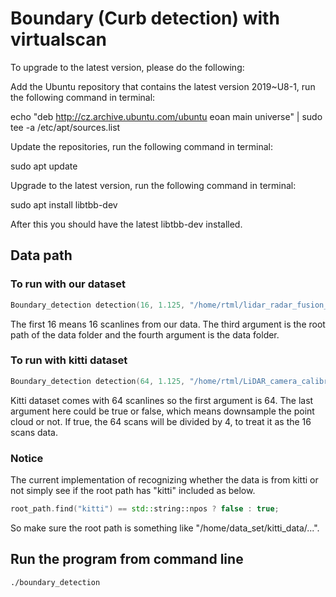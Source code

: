 # Boundary (Curb detection) with virtualscan

To upgrade to the latest version, please do the following:

Add the Ubuntu repository that contains the latest version 2019~U8-1, run the following command in terminal:

echo "deb http://cz.archive.ubuntu.com/ubuntu eoan main universe" | sudo tee -a  /etc/apt/sources.list

Update the repositories, run the following command in terminal:

sudo apt update

Upgrade to the latest version, run the following command in terminal:

sudo apt install libtbb-dev

After this you should have the latest libtbb-dev installed.


## Data path

### To run with our dataset
```cpp
Boundary_detection detection(16, 1.125, "/home/rtml/lidar_radar_fusion_curb_detection/data/", "20191126163620_synced/", frameStart, frameEnd+1, false);
```
The first 16 means 16 scanlines from our data.
The third argument is the root path of the data folder and the fourth argument is the data folder.

### To run with kitti dataset
```cpp
Boundary_detection detection(64, 1.125, "/home/rtml/LiDAR_camera_calibration_work/data/kitti_data/2011_09_26/", "2011_09_26_drive_0013_sync/", frameStart, frameEnd+1, false);
```
Kitti dataset comes with 64 scanlines so the first argument is 64.
The last argument here could be true or false, which means downsample the point cloud or not. 
If true, the 64 scans will be divided by 4, to treat it as the 16 scans data.

### Notice
The current implementation of recognizing whether the data is from kitti or not simply see if the root path
has "kitti" included as below.
```cpp
root_path.find("kitti") == std::string::npos ? false : true;
```
So make sure the root path is something like "/home/data_set/kitti_data/...".

## Run the program from command line 
```
./boundary_detection
```
